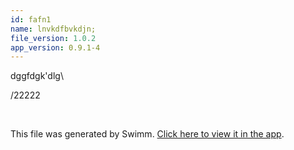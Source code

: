 ```yaml
---
id: fafn1
name: lnvkdfbvkdjn;
file_version: 1.0.2
app_version: 0.9.1-4
---
```


dggfdgk'dlg\\





/22222

<br/>

This file was generated by Swimm. [Click here to view it in the app](http://localhost:5003/repos/Z2l0aHViJTNBJTNBYXplcm90aGNvcmUtd290bGslM0ElM0FtYW96U3dpbW0=/docs/fafn1).
